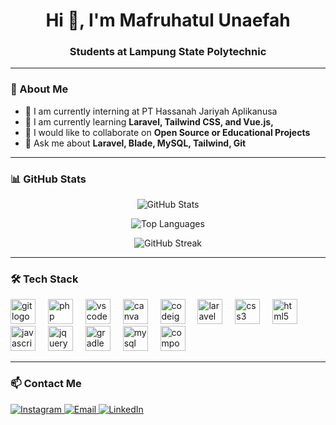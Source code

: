 <h1 align="center">Hi 👋, I'm Mafruhatul Unaefah</h1>
<h3 align="center">Students at Lampung State Polytechnic</h3>

---

### 🌟 About Me

- 🔭 I am currently interning at PT Hassanah Jariyah Aplikanusa
- 🌱 I am currently learning **Laravel, Tailwind CSS, and Vue.js,**
- 👯 I would like to collaborate on **Open Source or Educational Projects**
- 💬 Ask me about **Laravel, Blade, MySQL, Tailwind, Git**

---

### 📊 GitHub Stats

<p align="center">
  <img src="https://github-readme-stats.vercel.app/api?username=MafruhatulUnaefah&show_icons=true&theme=tokyonight&count_private=true" alt="GitHub Stats" />
</p>

<p align="center">
  <img src="https://github-readme-stats.vercel.app/api/top-langs/?username=MafruhatulUnaefah&layout=compact&theme=tokyonight" alt="Top Languages" />
</p>

<p align="center">
  <img src="https://streak-stats.demolab.com?user=MafruhatulUnaefah&theme=tokyonight&date_format=M%20j%5B%2C%20Y%5D" alt="GitHub Streak" />
</p>

---

### 🛠 Tech Stack

<div align="left">
  <img src="https://cdn.jsdelivr.net/gh/devicons/devicon/icons/git/git-original.svg" height="40" alt="git logo"  />
  <img width="12" />
  <img src="https://cdn.jsdelivr.net/gh/devicons/devicon/icons/php/php-original.svg" height="40" alt="php logo"  />
  <img width="12" />
  <img src="https://cdn.jsdelivr.net/gh/devicons/devicon/icons/vscode/vscode-original.svg" height="40" alt="vscode logo"  />
  <img width="12" />
  <img src="https://cdn.jsdelivr.net/gh/devicons/devicon/icons/canva/canva-original.svg" height="40" alt="canva logo"  />
  <img width="12" />
  <img src="https://cdn.jsdelivr.net/gh/devicons/devicon/icons/codeigniter/codeigniter-plain.svg" height="40" alt="codeigniter logo"  />
  <img width="12" />
  <img src="https://cdn.jsdelivr.net/gh/devicons/devicon/icons/laravel/laravel-original.svg" height="40" alt="laravel logo"  />
  <img width="12" />
  <img src="https://cdn.jsdelivr.net/gh/devicons/devicon/icons/css3/css3-original.svg" height="40" alt="css3 logo"  />
  <img width="12" />
  <img src="https://cdn.jsdelivr.net/gh/devicons/devicon/icons/html5/html5-original.svg" height="40" alt="html5 logo"  />
  <img width="12" />
  <img src="https://cdn.jsdelivr.net/gh/devicons/devicon/icons/javascript/javascript-original.svg" height="40" alt="javascript logo"  />
  <img width="12" />
  <img src="https://cdn.jsdelivr.net/gh/devicons/devicon/icons/jquery/jquery-original.svg" height="40" alt="jquery logo"  />
  <img width="12" />
  <img src="https://cdn.jsdelivr.net/gh/devicons/devicon/icons/gradle/gradle-original.svg" height="40" alt="gradle logo"  />
  <img width="12" />
  <img src="https://cdn.jsdelivr.net/gh/devicons/devicon/icons/mysql/mysql-original.svg" height="40" alt="mysql logo"  />
  <img width="12" />
  <img src="https://cdn.jsdelivr.net/gh/devicons/devicon/icons/composer/composer-original.svg" height="40" alt="composer logo"  />
  <img width="12"/>
</div>

---

### 📫 Contact Me

<p align="left">
  <a href="https://www.instagram.com/mfrunaa_12/" target="_blank">
    <img src="https://img.shields.io/badge/Instagram-E4405F?style=for-the-badge&logo=instagram&logoColor=white" alt="Instagram"/>
  </a>
  <a href="mailto:mafruhatulkampus.1211@gmail.com">
    <img src="https://img.shields.io/badge/Email-D14836?style=for-the-badge&logo=gmail&logoColor=white" alt="Email"/>
  </a>
  <a href="https://www.linkedin.com/in/mafruhatul-unaefah/" target="_blank">
    <img src="https://img.shields.io/badge/LinkedIn-0077B5?style=for-the-badge&logo=linkedin&logoColor=white" alt="LinkedIn"/>
  </a>
</p>


